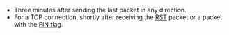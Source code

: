 * Three minutes after sending the last packet in any direction.
* For a TCP connection, shortly after receiving the [RST](https://en.wikipedia.org/wiki/TCP_reset_attack) packet or a packet with the [FIN flag](https://en.wikipedia.org/wiki/Transmission_Control_Protocol).